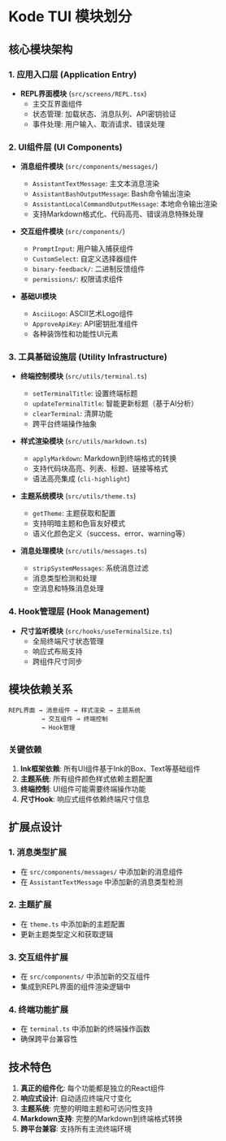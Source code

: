 # Kode TUI 模块划分

## 核心模块架构

### 1. 应用入口层 (Application Entry)
- **REPL界面模块** (`src/screens/REPL.tsx`)
  - 主交互界面组件
  - 状态管理: 加载状态、消息队列、API密钥验证
  - 事件处理: 用户输入、取消请求、错误处理

### 2. UI组件层 (UI Components)
- **消息组件模块** (`src/components/messages/`)
  - `AssistantTextMessage`: 主文本消息渲染
  - `AssistantBashOutputMessage`: Bash命令输出渲染
  - `AssistantLocalCommandOutputMessage`: 本地命令输出渲染
  - 支持Markdown格式化、代码高亮、错误消息特殊处理

- **交互组件模块** (`src/components/`)
  - `PromptInput`: 用户输入捕获组件
  - `CustomSelect`: 自定义选择器组件
  - `binary-feedback/`: 二进制反馈组件
  - `permissions/`: 权限请求组件

- **基础UI模块**
  - `AsciiLogo`: ASCII艺术Logo组件
  - `ApproveApiKey`: API密钥批准组件
  - 各种装饰性和功能性UI元素

### 3. 工具基础设施层 (Utility Infrastructure)
- **终端控制模块** (`src/utils/terminal.ts`)
  - `setTerminalTitle`: 设置终端标题
  - `updateTerminalTitle`: 智能更新标题（基于AI分析）
  - `clearTerminal`: 清屏功能
  - 跨平台终端操作抽象

- **样式渲染模块** (`src/utils/markdown.ts`)
  - `applyMarkdown`: Markdown到终端格式的转换
  - 支持代码块高亮、列表、标题、链接等格式
  - 语法高亮集成 (`cli-highlight`)

- **主题系统模块** (`src/utils/theme.ts`)
  - `getTheme`: 主题获取和配置
  - 支持明暗主题和色盲友好模式
  - 语义化颜色定义（success、error、warning等）

- **消息处理模块** (`src/utils/messages.ts`)
  - `stripSystemMessages`: 系统消息过滤
  - 消息类型检测和处理
  - 空消息和特殊消息处理

### 4. Hook管理层 (Hook Management)
- **尺寸监听模块** (`src/hooks/useTerminalSize.ts`)
  - 全局终端尺寸状态管理
  - 响应式布局支持
  - 跨组件尺寸同步

## 模块依赖关系

```
REPL界面 → 消息组件 → 样式渲染 → 主题系统
         → 交互组件 → 终端控制
         → Hook管理
```

### 关键依赖
1. **Ink框架依赖**: 所有UI组件基于Ink的Box、Text等基础组件
2. **主题系统**: 所有组件颜色样式依赖主题配置
3. **终端控制**: UI组件可能需要终端操作功能
4. **尺寸Hook**: 响应式组件依赖终端尺寸信息

## 扩展点设计

### 1. 消息类型扩展
- 在 `src/components/messages/` 中添加新的消息组件
- 在 `AssistantTextMessage` 中添加新的消息类型检测

### 2. 主题扩展
- 在 `theme.ts` 中添加新的主题配置
- 更新主题类型定义和获取逻辑

### 3. 交互组件扩展
- 在 `src/components/` 中添加新的交互组件
- 集成到REPL界面的组件渲染逻辑中

### 4. 终端功能扩展
- 在 `terminal.ts` 中添加新的终端操作函数
- 确保跨平台兼容性

## 技术特色

1. **真正的组件化**: 每个功能都是独立的React组件
2. **响应式设计**: 自动适应终端尺寸变化
3. **主题系统**: 完整的明暗主题和可访问性支持
4. **Markdown支持**: 完整的Markdown到终端格式转换
5. **跨平台兼容**: 支持所有主流终端环境